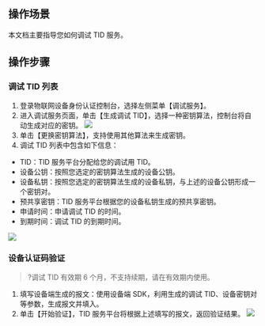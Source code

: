 ## 操作场景
本文档主要指导您如何调试 TID 服务。

## 操作步骤
### 调试 TID 列表
1. 登录物联网设备身份认证控制台，选择左侧菜单【调试服务】。
2. 进入调试服务页面，单击【生成调试 TID】，选择一种密钥算法，控制台将自动生成对应的密钥。
![](https://main.qcloudimg.com/raw/6d2c0dc0289fab2c4f3590288e4362ea.png)
3. 单击【更换密钥算法】，支持使用其他算法来生成密钥。
4. 调试 TID 列表中包含如下信息：
 - TID：TID 服务平台分配给您的调试用 TID。
 - 设备公钥：按照您选定的密钥算法生成的设备公钥。
 - 设备私钥：按照您选定的密钥算法生成的设备私钥，与上述的设备公钥形成一个密钥对。
 - 预共享密钥：TID 服务平台根据您的设备私钥生成的预共享密钥。
 - 申请时间：申请调试 TID 的时间。
 - 到期时间：调试 TID 的到期时间。

![](https://main.qcloudimg.com/raw/3f96b46030fe06a3f0ed317e9ab0a1c7.png)

### 设备认证码验证
>?调试 TID 有效期 6 个月，不支持续期，请在有效期内使用。
1. 填写设备端生成的报文：使用设备端 SDK，利用生成的调试 TID、设备密钥对等参数，生成报文并填入。
2. 单击【开始验证】，TID 服务平台将根据上述填写的报文，返回验证结果。
![](https://main.qcloudimg.com/raw/7d7eef91c28c42883d25b6345bf169d8.png)




